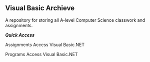 ## Visual Basic Archieve

A repository for storing all A-level Computer Science classwork and assignments.

***Quick Access***

Assignments 
Access
Visual Basic.NET 

Programs
Access 
Visual Basic.NET
